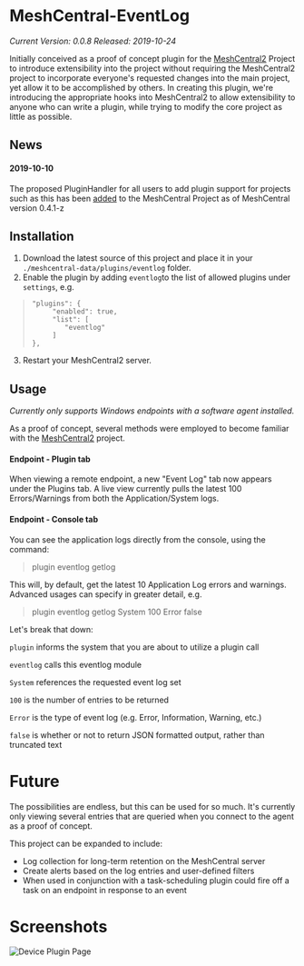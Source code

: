 
# MeshCentral-EventLog

*Current Version: 0.0.8
Released: 2019-10-24*

Initially conceived as a proof of concept plugin for the [MeshCentral2](https://github.com/Ylianst/MeshCentral) Project to introduce extensibility into the project without requiring the MeshCentral2 project to incorporate everyone's requested changes into the main project, yet allow it to be accomplished by others. In creating this plugin, we're introducing the appropriate hooks into MeshCentral2 to allow extensibility to anyone who can write a plugin, while trying to modify the core project as little as possible.

## News

#### 2019-10-10
The proposed PluginHandler for all users to add plugin support for projects such as this has been [added](https://github.com/Ylianst/MeshCentral/pull/555) to the MeshCentral Project as of MeshCentral version 0.4.1-z


## Installation

 1. Download the latest source of this project and place it in your `./meshcentral-data/plugins/eventlog` folder.
 2. Enable the plugin by adding `eventlog`to the list of allowed plugins under `settings`, e.g.

>     "plugins": {
>          "enabled": true,
>          "list": [
>             "eventlog"
>          ]
>     },

 3. Restart your MeshCentral2 server.


## Usage
*Currently only supports Windows endpoints with a software agent installed.*

As a proof of concept, several methods were employed to become familiar with the [MeshCentral2](https://github.com/Ylianst/MeshCentral) project. 

#### Endpoint - Plugin tab
When viewing a remote endpoint, a new "Event Log" tab now appears under the Plugins tab. A live view currently pulls the latest 100 Errors/Warnings from both the Application/System logs.

#### Endpoint - Console tab
You can see the application logs directly from the console, using the command:

> plugin eventlog getlog

This will, by default, get the latest 10 Application Log errors and warnings.
Advanced usages can specify in greater detail, e.g.

> plugin eventlog getlog System 100 Error false

Let's break that down:

`plugin` informs the system that you are about to utilize a plugin call

`eventlog` calls this eventlog module

`System` references the requested event log set

`100` is the number of entries to be returned

`Error` is the type of event log (e.g. Error, Information, Warning, etc.)

`false` is whether or not to return JSON formatted output, rather than truncated text

 
# Future
The possibilities are endless, but this can be used for so much. It's currently only viewing several entries that are queried when you connect to the agent as a proof of concept.

This project can be expanded to include:
- Log collection for long-term retention on the MeshCentral server
- Create alerts based on the log entries and user-defined filters
- When used in conjunction with a task-scheduling plugin could fire off a task on an endpoint in response to an event

# Screenshots
![Device Plugin Page](https://user-images.githubusercontent.com/1929277/67437370-adcd1200-f5be-11e9-9750-99f9c89b4c11.png)
